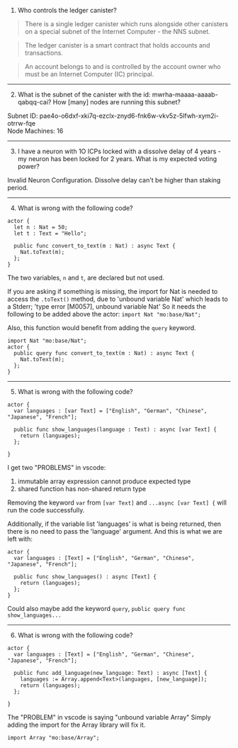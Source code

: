 1. Who controls the ledger canister?

> There is a single ledger canister which runs alongside other canisters on a special subnet of the Internet Computer - the NNS subnet.

> The ledger canister is a smart contract that holds accounts and transactions. 

> An account belongs to and is controlled by the account owner who must be an Internet Computer (IC) principal.

---

2. What is the subnet of the canister with the id: mwrha-maaaa-aaaab-qabqq-cai? How \[many\] nodes are running this subnet?

Subnet ID: pae4o-o6dxf-xki7q-ezclx-znyd6-fnk6w-vkv5z-5lfwh-xym2i-otrrw-fqe<br>
Node Machines: 16

---

3. I have a neuron with 1O ICPs locked with a dissolve delay of 4 years - my neuron has been locked for 2 years. What is my expected voting power?

Invalid Neuron Configuration.  Dissolve delay can't be higher than staking period.

---

4. What is wrong with the following code?
```
actor {
  let n : Nat = 50;
  let t : Text = "Hello";

  public func convert_to_text(m : Nat) : async Text {
    Nat.toText(m);
  };
}
```

The two variables, `n` and `t`, are declared but not used.

If you are asking if something is missing, the import for Nat is needed to access the `.toText()` method,
due to 'unbound variable Nat' which leads to a Stderr; 'type error [M0057], unbound variable Nat'
So it needs the following to be added above the actor: `import Nat "mo:base/Nat";`

Also, this function would benefit from adding the `query` keyword.

```
import Nat "mo:base/Nat";
actor {
  public query func convert_to_text(m : Nat) : async Text {
    Nat.toText(m);
  };
}
```

---

5. What is wrong with the following code?
```
actor {
  var languages : [var Text] = ["English", "German", "Chinese", "Japanese", "French"];

  public func show_languages(language : Text) : async [var Text] {
    return (languages);
  };
 
}
```

I get two "PROBLEMS" in vscode:
1. immutable array expression cannot produce expected type
2. shared function has non-shared return type

Removing the keyword `var` from `[var Text]` and `...async [var Text] {` will run the code successfully.

Additionally, if the variable list 'languages' is what is being returned, then there is no need to pass the 'language' argument.
And this is what we are left with:
```
actor {
  var languages : [Text] = ["English", "German", "Chinese", "Japanese", "French"];

  public func show_languages() : async [Text] {
    return (languages);
  };
}
```

Could also maybe add the keyword `query`,  `public query func show_languages...`

---

6. What is wrong with the following code?
```
actor {
  var languages : [Text] = ["English", "German", "Chinese", "Japanese", "French"];

  public func add_language(new_language: Text) : async [Text] {
    languages := Array.append<Text>(languages, [new_language]);
    return (languages);
  };
 
}
```

The "PROBLEM" in vscode is saying "unbound variable Array"
Simply adding the import for the Array library will fix it.
```
import Array "mo:base/Array";
```
